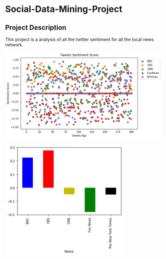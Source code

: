 # Social-Data-Mining-Project



## Project Description
 
This project is a analysis of all the twitter sentiment for all the local news network.


![](IMG/Sentiment%20Analysis.png)
 

![](IMG/Sentiment%20Analysis%202.png)
